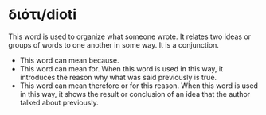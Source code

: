 # διότι/dioti

This word is used to organize what someone wrote. It relates two ideas or groups of words to one another in some way. It is a conjunction.

* This word can mean because. 
* This word can mean for. When this word is used in this way, it introduces the reason why what was said previously is true. 
* This word can mean therefore or for this reason. When this word is used in this way, it shows the result or conclusion of an idea that the author talked about previously.
